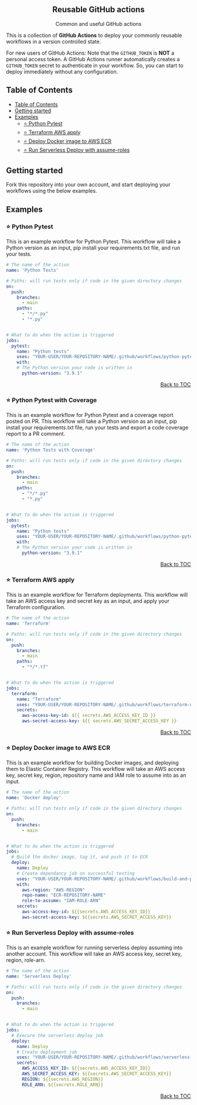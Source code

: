 <h2 align="center">
Reusable GitHub actions
</h2>

<div align="center">
  Common and useful GitHub actions
</div>

This is a collection of **GitHub Actions** to deploy your commonly reusable workflows in a version controlled state.


For new users of GitHub Actions:
Note that the `GITHUB_TOKEN` is **NOT** a personal access token.
A GitHub Actions runner automatically creates a `GITHUB_TOKEN` secret to authenticate in your workflow.
So, you can start to deploy immediately without any configuration.

## Table of Contents

<!-- START doctoc generated TOC please keep comment here to allow auto update -->
<!-- DON'T EDIT THIS SECTION, INSTEAD RE-RUN doctoc TO UPDATE -->

- [Table of Contents](#table-of-contents)
- [Getting started](#getting-started)
- [Examples](#examples)
  - [⭐️ Python Pytest](#️-python-pytest)
  - [⭐️ Terraform AWS apply](#️-terraform-aws-apply)
  - [⭐️ Deploy Docker image to AWS ECR](#️-deploy-docker-image-to-aws-ecr)
  - [⭐️ Run Serverless Deploy with assume-roles](#️-run-serverless-deploy-with-assume-roles)

<!-- END doctoc generated TOC please keep comment here to allow auto update -->



## Getting started

Fork this repository into your own account, and start deploying your workflows using the below examples.

## Examples

### ⭐️ Python Pytest

This is an example workflow for Python Pytest.
This workflow will take a Python version as an input, pip install your requirements.txt file, and run your tests.

```yaml
# The name of the action
name: 'Python Tests'

# Paths: will run tests only if code in the given directory changes
on:
  push:
    branches:
      - main
    paths:
      - "*/*.py"
      - "*.py"


# What to do when the action is triggered
jobs:
  pytest:
    name: "Python tests"
    uses: "YOUR-USER/YOUR-REPOSITORY-NAME/.github/workflows/python-pytest.yml@main"
    with:
    # The Python version your code is written in
      python-version: "3.9.1"
```

<div align="right">
<a href="#table-of-contents">Back to TOC</a>
</div>


### ⭐️ Python Pytest with Coverage

This is an example workflow for Python Pytest and a coverage report posted on PR.
This workflow will take a Python version as an input, pip install your requirements.txt file, run your tests and export a code coverage report to a PR comment.

```yaml
# The name of the action
name: 'Python Tests with Coverage'

# Paths: will run tests only if code in the given directory changes
on:
  push:
    branches:
      - main
    paths:
      - "*/*.py"
      - "*.py"


# What to do when the action is triggered
jobs:
  pytest:
    name: "Python tests"
    uses: "YOUR-USER/YOUR-REPOSITORY-NAME/.github/workflows/python-pytest-with-coverage.yml@main"
    with:
    # The Python version your code is written in
      python-version: "3.9.1"
```

<div align="right">
<a href="#table-of-contents">Back to TOC</a>
</div>


### ⭐️ Terraform AWS apply

This is an example workflow for Terraform deployments.
This workflow will take an AWS access key and secret key as an input, and apply your Terraform configuration.

```yaml
# The name of the action
name: 'Terraform'

# Paths: will run tests only if code in the given directory changes
on:
  push:
    branches:
      - main
    paths:
      - "*/*.tf"


# What to do when the action is triggered
jobs:
  terraform:
    name: "Terraform"
    uses: "YOUR-USER/YOUR-REPOSITORY-NAME/.github/workflows/terraform-deploy.yml@main"
    secrets:
      aws-access-key-id: ${{ secrets.AWS_ACCESS_KEY_ID }}
      aws-secret-access-key: ${{ secrets.AWS_SECRET_ACCESS_KEY }}
```

<div align="right">
<a href="#table-of-contents">Back to TOC</a>
</div>


### ⭐️ Deploy Docker image to AWS ECR

This is an example workflow for building Docker images, and deploying them to Elastic Container Registry.
This workflow will take an AWS access key, secret key, region, repository name and IAM role to assume into as an input.

```yaml
# The name of the action
name: 'Docker deploy'

# Paths: will run tests only if code in the given directory changes
on:
  push:
    branches:
      - main


# What to do when the action is triggered
jobs:
  # Build the docker image, tag it, and push it to ECR
  deploy:
    name: Deploy
    # Create dependancy job on successful testing
    uses: "YOUR-USER/YOUR-REPOSITORY-NAME/.github/workflows/build-and-push-docker-ecr.yml@main"
    with:
      aws-region: "AWS-REGION"
      repo-name: "ECR-REPOSITORY-NAME"
      role-to-assume: "IAM-ROLE-ARN"
    secrets:
      aws-access-key-id: ${{secrets.AWS_ACCESS_KEY_ID}}
      aws-secret-access-key: ${{secrets.AWS_SECRET_ACCESS_KEY}}

```

### ⭐️ Run Serverless Deploy with assume-roles

This is an example workflow for running serverless deploy assuming into another account.
This workflow will take an AWS access key, secret key, region, role-arn.

```yaml
# The name of the action
name: 'Serverless Deploy'

# Paths: will run tests only if code in the given directory changes
on:
  push:
    branches:
      - main


# What to do when the action is triggered
jobs:
  # Execure the serverless deploy job
  deploy:
    name: Deploy
    # Create deployment job
    uses: "YOUR-USER/YOUR-REPOSITORY-NAME/.github/workflows/serverless-deploy.yml@main"
    secrets:
      AWS_ACCESS_KEY_ID: ${{secrets.AWS_ACCESS_KEY_ID}}
      AWS_SECRET_ACCESS_KEY: ${{secrets.AWS_SECRET_ACCESS_KEY}}
      REGION: ${{secrets.AWS_REGION}}
      ROLE_ARN: ${{secrets.ROLE_ARN}}

```

<div align="right">
<a href="#table-of-contents">Back to TOC</a>
</div>
